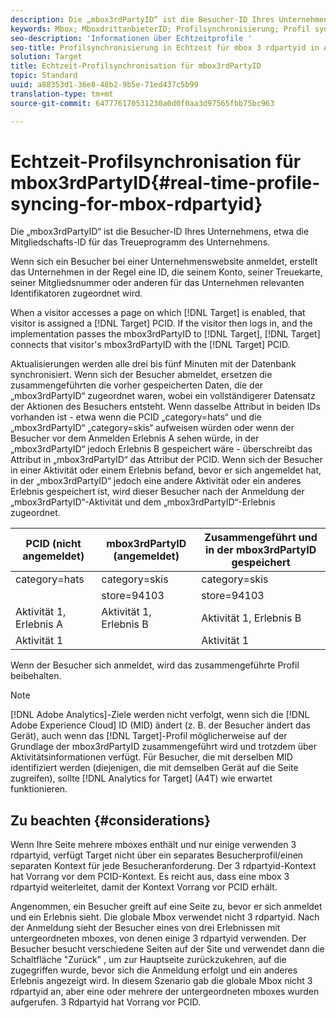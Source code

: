 ```yaml
---
description: Die „mbox3rdPartyID“ ist die Besucher-ID Ihres Unternehmens, etwa die Mitgliedschafts-ID für das Treueprogramm des Unternehmens.
keywords: Mbox; MboxdrittanbieterID; Profilsynchronisierung; Profil synchronisieren; PCID
seo-description: 'Informationen über Echtzeitprofile '
seo-title: Profilsynchronisierung in Echtzeit für mbox 3 rdpartyid in Adobe Target
solution: Target
title: Echtzeit-Profilsynchronisation für mbox3rdPartyID
topic: Standard
uuid: a88353d1-36e8-48b2-9b5e-71ed437c5b99
translation-type: tm+mt
source-git-commit: 647776170531230a0d0f0aa3d97565fbb75bc963

---
```



# Echtzeit-Profilsynchronisation für mbox3rdPartyID{#real-time-profile-syncing-for-mbox-rdpartyid}

Die „mbox3rdPartyID“ ist die Besucher-ID Ihres Unternehmens, etwa die Mitgliedschafts-ID für das Treueprogramm des Unternehmens.

Wenn sich ein Besucher bei einer Unternehmenswebsite anmeldet, erstellt das Unternehmen in der Regel eine ID, die seinem Konto, seiner Treuekarte, seiner Mitgliedsnummer oder anderen für das Unternehmen relevanten Identifikatoren zugeordnet wird.

When a visitor accesses a page on which [!DNL Target] is enabled, that visitor is assigned a [!DNL Target] PCID. If the visitor then logs in, and the implementation passes the mbox3rdPartyID to [!DNL Target], [!DNL Target] connects that visitor's mbox3rdPartyID with the [!DNL Target] PCID.

Aktualisierungen werden alle drei bis fünf Minuten mit der Datenbank synchronisiert. Wenn sich der Besucher abmeldet, ersetzen die zusammengeführten die vorher gespeicherten Daten, die der „mbox3rdPartyID“ zugeordnet waren, wobei ein vollständigerer Datensatz der Aktionen des Besuchers entsteht. Wenn dasselbe Attribut in beiden IDs vorhanden ist - etwa wenn die PCID „category=hats“ und die „mbox3rdPartyID“ „category=skis“ aufweisen würden oder wenn der Besucher vor dem Anmelden Erlebnis A sehen würde, in der „mbox3rdPartyID“ jedoch Erlebnis B gespeichert wäre - überschreibt das Attribut in „mbox3rdPartyID“ das Attribut der PCID. Wenn sich der Besucher in einer Aktivität oder einem Erlebnis befand, bevor er sich angemeldet hat, in der „mbox3rdPartyID“ jedoch eine andere Aktivität oder ein anderes Erlebnis gespeichert ist, wird dieser Besucher nach der Anmeldung der „mbox3rdPartyID“-Aktivität und dem „mbox3rdPartyID“-Erlebnis zugeordnet.

| PCID (nicht angemeldet) | mbox3rdPartyID (angemeldet) | Zusammengeführt und in der mbox3rdPartyID gespeichert |
|---|---|---|
| category=hats | category=skis | category=skis |
|  | store=94103 | store=94103 |
| Aktivität 1, Erlebnis A | Aktivität 1, Erlebnis B | Aktivität 1, Erlebnis B |
| Aktivität 1 |  | Aktivität 1 |

Wenn der Besucher sich anmeldet, wird das zusammengeführte Profil beibehalten.

>[!NOTE]
>
>[!DNL Adobe Analytics]-Ziele werden nicht verfolgt, wenn sich die [!DNL Adobe Experience Cloud] ID (MID) ändert (z. B. der Besucher ändert das Gerät), auch wenn das [!DNL Target]-Profil möglicherweise auf der Grundlage der mbox3rdPartyID zusammengeführt wird und trotzdem über Aktivitätsinformationen verfügt. Für Besucher, die mit derselben MID identifiziert werden (diejenigen, die mit demselben Gerät auf die Seite zugreifen), sollte [!DNL Analytics for Target] (A4T) wie erwartet funktionieren.

## Zu beachten {#considerations}

Wenn Ihre Seite mehrere mboxes enthält und nur einige verwenden 3 rdpartyid, verfügt Target nicht über ein separates Besucherprofil/einen separaten Kontext für jede Besucheranforderung. Der 3 rdpartyid-Kontext hat Vorrang vor dem PCID-Kontext. Es reicht aus, dass eine mbox 3 rdpartyid weiterleitet, damit der Kontext Vorrang vor PCID erhält.

Angenommen, ein Besucher greift auf eine Seite zu, bevor er sich anmeldet und ein Erlebnis sieht. Die globale Mbox verwendet nicht 3 rdpartyid. Nach der Anmeldung sieht der Besucher eines von drei Erlebnissen mit untergeordneten mboxes, von denen einige 3 rdpartyid verwenden. Der Besucher besucht verschiedene Seiten auf der Site und verwendet dann die Schaltfläche "Zurück" , um zur Hauptseite zurückzukehren, auf die zugegriffen wurde, bevor sich die Anmeldung erfolgt und ein anderes Erlebnis angezeigt wird. In diesem Szenario gab die globale Mbox nicht 3 rdpartyid an, aber eine oder mehrere der untergeordneten mboxes wurden aufgerufen. 3 Rdpartyid hat Vorrang vor PCID.
